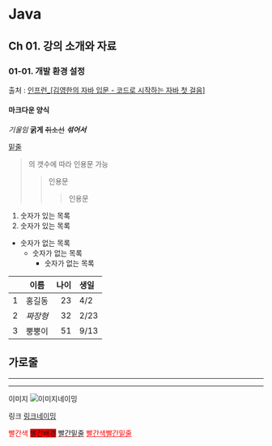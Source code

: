 # Java
## Ch 01. 강의 소개와 자료
### 01-01. 개발 환경 설정
출처 : [인프런_[김영한의 자바 입문 - 코드로 시작하는 자바 첫 걸음]](https://www.inflearn.com/course/lecture?courseSlug=%EA%B9%80%EC%98%81%ED%95%9C%EC%9D%98-%EC%9E%90%EB%B0%94-%EC%9E%85%EB%AC%B8&unitId=194533&tab=curriculum&subtitleLanguage=ko)

#### 마크다운 양식
*기울임*
**굵게**
~~취소선~~
**_섞어서_**

<u>밑줄</u>

>의 갯수에 따라 인용문 가능
>>인용문
>>>인용문

1. 숫자가 있는 목록
2. 숫자가 있는 목록
- 숫자가 없는 목록
    - 숫자가 없는 목록
        - 숫자가 없는 목록

| | 이름 | 나이 | 생일 |
| :-: | :-: | -: | :- |
| 1 | 홍길동 | 23 | 4/2 |
| 2 | *짜장형* | 32 | 2/23|
| 3 | 뿡뿡이 | 51 | 9/13 |

가로줄
---
___
***

이미지
![이미지네이밍](url경로)

링크
[링크네이밍](url경로)

<span style="color: red">빨간색</span>
<span style="background-color: red">빨간배경</span>
<span style="text-decoration: underline; text-decoration-color: red;">빨간밑줄</span>
<span style="color: red; text-decoration: underline;">빨간색빨간밑줄</span>
